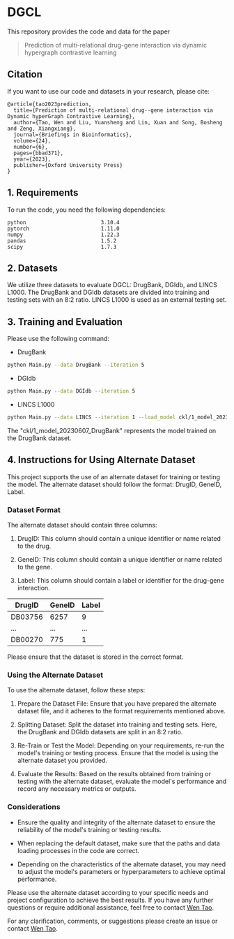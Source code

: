 # DGCL

This repository provides the code and data for the paper

>Prediction of multi-relational drug-gene interaction via dynamic hypergraph contrastive learning

## Citation
If you want to use our code and datasets in your research, please cite:

```
@article{tao2023prediction,
  title={Prediction of multi-relational drug--gene interaction via Dynamic hyperGraph Contrastive Learning},
  author={Tao, Wen and Liu, Yuansheng and Lin, Xuan and Song, Bosheng and Zeng, Xiangxiang},
  journal={Briefings in Bioinformatics},
  volume={24},
  number={6},
  pages={bbad371},
  year={2023},
  publisher={Oxford University Press}
}
```

## 1. Requirements

To run the code, you need the following dependencies:

```
python                        3.10.4
pytorch                       1.11.0
numpy                         1.22.3
pandas                        1.5.2
scipy                         1.7.3
```

## 2. Datasets

We utilize three datasets to evaluate DGCL: DrugBank, DGIdb, and LINCS L1000. The DrugBank and DGIdb datasets are divided into training and testing sets with an 8:2 ratio. LINCS L1000 is used as an external testing set.

## 3. Training and Evaluation

Please use the following command:

* DrugBank
```bash
python Main.py --data DrugBank --iteration 5
```
* DGIdb
```bash
python Main.py --data DGIdb --iteration 5
```
* LINCS L1000
```bash
python Main.py --data LINCS --iteration 1 --load_model ckl/1_model_20230607_DrugBank
```
The "ckl/1_model_20230607_DrugBank" represents the model trained on the DrugBank dataset.

## 4. Instructions for Using Alternate Dataset

This project supports the use of an alternate dataset for training or testing the model. The alternate dataset should follow the format: DrugID, GeneID, Label.

### Dataset Format

The alternate dataset should contain three columns:

1. DrugID: This column should contain a unique identifier or name related to the drug.

2. GeneID: This column should contain a unique identifier or name related to the gene.

3. Label: This column should contain a label or identifier for the drug-gene interaction.

|  DrugID  | GeneID | Label |
| -------------|-------------|-----|
|  DB03756     | 6257        | 9   |
|  ...         | ...         | ... |
|  DB00270     | 775         | 1   |

Please ensure that the dataset is stored in the correct format.

### Using the Alternate Dataset
To use the alternate dataset, follow these steps:

1. Prepare the Dataset File: Ensure that you have prepared the alternate dataset file, and it adheres to the format requirements mentioned above.

2. Splitting Dataset: Split the dataset into training and testing sets. Here, the DrugBank and DGIdb datasets are split in an 8:2 ratio.

3. Re-Train or Test the Model: Depending on your requirements, re-run the model's training or testing process. Ensure that the model is using the alternate dataset you provided.

4. Evaluate the Results: Based on the results obtained from training or testing with the alternate dataset, evaluate the model's performance and record any necessary metrics or outputs.

### Considerations
* Ensure the quality and integrity of the alternate dataset to ensure the reliability of the model's training or testing results.

* When replacing the default dataset, make sure that the paths and data loading processes in the code are correct.

* Depending on the characteristics of the alternate dataset, you may need to adjust the model's parameters or hyperparameters to achieve optimal performance.

Please use the alternate dataset according to your specific needs and project configuration to achieve the best results. If you have any further questions or require additional assistance, feel free to contact [Wen Tao](taowen@hnu.edu.cn).


For any clarification, comments, or suggestions please create an issue or contact [Wen Tao](taowen@hnu.edu.cn).
